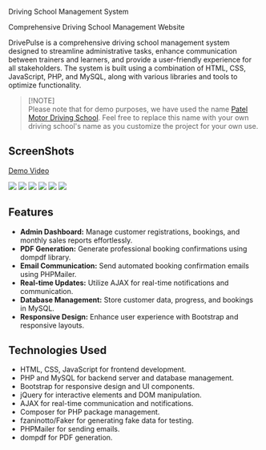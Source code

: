  Driving School Management System



Comprehensive Driving School Management Website

DrivePulse is a comprehensive driving school management system designed to streamline administrative tasks, enhance communication between trainers and learners, and provide a user-friendly experience for all stakeholders. The system is built using a combination of HTML, CSS, JavaScript, PHP, and MySQL, along with various libraries and tools to optimize functionality.

> [!NOTE]\
> Please note that for demo purposes, we have used the name [Patel Motor Driving School](https://goo.gl/maps/HaC1BxXnCFTbGZFB8).  Feel free to replace this name with your own driving school's name as you customize the project for your own use.





## ScreenShots


[Demo Video](https://drive.google.com/file/d/1oOghAbgx4isIbcyc_6fWLyZFwil4SJyf/preview)

![](https://cdn.discordapp.com/attachments/1144273100112932914/1235157703798554664/image-1.png?ex=663359c0&is=66320840&hm=443707c8bdb81fa373578c9c6438efd3c12b5a19e7ee09075d57734a822d2f81&)
![](https://cdn.discordapp.com/attachments/1144273100112932914/1235157703199035392/image-2.png?ex=663359c0&is=66320840&hm=043a8d1740510e96d5ef815e795c3ae8c8a6ffa646f6d3d8a8be5d7f08ce2a2a&)
![](https://cdn.discordapp.com/attachments/1144273100112932914/1235157702573948968/image-3.png?ex=663359c0&is=66320840&hm=d22f435a0fdb4ae55bba1f0ef657550b091124d88ef86389dfa3616385560f8b&)
![](https://cdn.discordapp.com/attachments/1144273100112932914/1235157701579767938/image-4.png?ex=663359c0&is=66320840&hm=c1d0683d59afd738e7c0ded62dc9f59b7dcc6ef03636e0d0dfd5622d223a20b4&)
![](https://cdn.discordapp.com/attachments/1144273100112932914/1235157701064134696/image-5.png?ex=663359c0&is=66320840&hm=3574c41d06276a152284dd85f168a5daecb2031c582e81bfcc503b2d441fe384&)
![](https://cdn.discordapp.com/attachments/1144273100112932914/1235157700350836756/image-6.png?ex=663359bf&is=6632083f&hm=fd64a37ac6df4b620f1cda88fb0a8000ba25cface83fc256dc693089c1d6d9a4&)



## Features

- **Admin Dashboard:** Manage customer registrations, bookings, and monthly sales reports effortlessly.
- **PDF Generation:** Generate professional booking confirmations using dompdf library.
- **Email Communication:** Send automated booking confirmation emails using PHPMailer.
- **Real-time Updates:** Utilize AJAX for real-time notifications and communication.
- **Database Management:** Store customer data, progress, and bookings in MySQL.
- **Responsive Design:** Enhance user experience with Bootstrap and responsive layouts.

## Technologies Used

- HTML, CSS, JavaScript for frontend development.
- PHP and MySQL for backend server and database management.
- Bootstrap for responsive design and UI components.
- jQuery for interactive elements and DOM manipulation.
- AJAX for real-time communication and notifications.
- Composer for PHP package management.
- fzaninotto/Faker for generating fake data for testing.
- PHPMailer for sending emails.
- dompdf for PDF generation.




